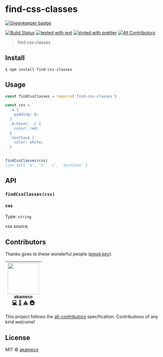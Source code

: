 # find-css-classes

[![Greenkeeper badge](https://badges.greenkeeper.io/akameco/find-css-classes.svg)](https://greenkeeper.io/)

[![Build Status](https://travis-ci.org/akameco/find-css-classes.svg?branch=master)](https://travis-ci.org/akameco/find-css-classes)
[![tested with jest](https://img.shields.io/badge/tested_with-jest-99424f.svg)](https://github.com/facebook/jest)
[![styled with prettier](https://img.shields.io/badge/styled_with-prettier-ff69b4.svg)](https://github.com/prettier/prettier)
[![All Contributors](https://img.shields.io/badge/all_contributors-1-orange.svg?style=flat-square)](#contributors)

> find css classes

## Install

```
$ npm install find-css-classes
```

## Usage

```js
const findCssClasses = require('find-css-classes')

const css = `
  .a {
    padding: 0;
  }
  .b:hover, .c {
    color: red;
  }
  .testCase {
    color: white;
  }
`

findCssClasses(css)
//=> Set{ 'a', 'b', 'c', 'testCase' }
```

## API

### `findCssClasses(css)`

#### css

Type: `string`

css source.

## Contributors

Thanks goes to these wonderful people ([emoji key](https://github.com/kentcdodds/all-contributors#emoji-key)):

<!-- ALL-CONTRIBUTORS-LIST:START - Do not remove or modify this section -->

<!-- prettier-ignore -->
| [<img src="https://avatars2.githubusercontent.com/u/4002137?v=4" width="100px;"/><br /><sub>akameco</sub>](http://akameco.github.io)<br />[💻](https://github.com/akameco/find-css-classes/commits?author=akameco "Code") [📖](https://github.com/akameco/find-css-classes/commits?author=akameco "Documentation") [⚠️](https://github.com/akameco/find-css-classes/commits?author=akameco "Tests") [🚇](#infra-akameco "Infrastructure (Hosting, Build-Tools, etc)") |
| :---: |

<!-- ALL-CONTRIBUTORS-LIST:END -->

This project follows the [all-contributors](https://github.com/kentcdodds/all-contributors) specification. Contributions of any kind welcome!

## License

MIT © [akameco](http://akameco.github.io)

